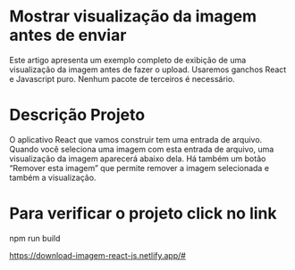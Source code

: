 # Mostrar visualização da imagem antes de enviar
Este artigo apresenta um exemplo completo de exibição 
de uma visualização da imagem antes de fazer o upload.
Usaremos ganchos React e Javascript puro. 
Nenhum pacote de terceiros é necessário.

# Descrição Projeto
O aplicativo React que vamos construir tem uma entrada 
de arquivo. Quando você seleciona uma imagem com esta 
entrada de arquivo, uma visualização da imagem aparecerá
abaixo dela. Há também um botão “Remover esta imagem” 
que permite remover a imagem selecionada e também a 
visualização.

# Para verificar o projeto click no link
npm run build

https://download-imagem-react-js.netlify.app/#
